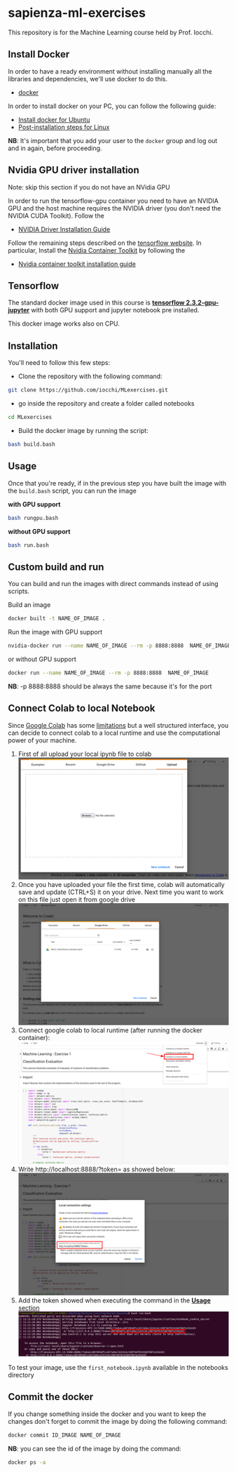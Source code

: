 # sapienza-ml-exercises

This repository is for the Machine Learning course held by Prof. Iocchi. 

## Install Docker

In order to have a ready environment without installing manually all the libraries and dependencies, we'll use docker to do this.

- [docker](http://www.docker.com)

In order to install docker on your PC, you can follow the following guide:

- [Install docker for Ubuntu](https://docs.docker.com/engine/install/ubuntu/)
- [Post-installation steps for Linux](https://docs.docker.com/install/linux/linux-postinstall/)

**NB**: It's important that you add your user to the `docker` group and log out and in again, before proceeding.

## Nvidia GPU driver installation

Note: skip this section if you do not have an NVidia GPU

In order to run the tensorflow-gpu container you need to have an NVIDIA GPU and the host machine requires the NVIDIA driver (you don't need the NVIDIA CUDA Toolkit). Follow the 
- [NVIDIA Driver Installation Guide](https://docs.nvidia.com/datacenter/tesla/tesla-installation-notes/index.html)

Follow the remaining steps described on the [tensorflow website](https://www.tensorflow.org/install/docker#gpu_support). 
In particular, Install the [Nvidia Container Toolkit](https://github.com/NVIDIA/nvidia-docker/tree/master) by following the 
- [Nvidia container toolkit installation guide](https://docs.nvidia.com/datacenter/cloud-native/container-toolkit/install-guide.html#setting-up-nvidia-container-toolkit)


## Tensorflow

The standard docker image used in this course is [**tensorflow 2.3.2-gpu-jupyter**](https://hub.docker.com/layers/tensorflow/tensorflow/2.3.2-gpu-jupyter/images/sha256-9978ac424e00e3461accff7c1cf97484e61cca23820941c20335e0b5d4499a02?context=explore) with both GPU support and jupyter notebook pre installed. 

This docker image works also on CPU.



## Installation

You'll need to follow this few steps:

- Clone the repository with the following command:

```bash
git clone https://github.com/iocchi/MLexercises.git
```
- go inside the repository and create a folder called notebooks

```bash
cd MLexercises
```

- Build the docker image by running the script:
```bash
bash build.bash
```



## Usage

Once that you're ready, if in the previous step you have built the image with the `build.bash` script, you can run the image 

**with GPU support** 

```bash
bash rungpu.bash
```

**without GPU support**

```bash
bash run.bash
```

## Custom build and run

You can build and run the images with direct commands instead of using scripts.
 
Build an image

```bash
docker built -t NAME_OF_IMAGE .
```
Run the image with GPU support

```bash
nvidia-docker run --name NAME_OF_IMAGE --rm -p 8888:8888  NAME_OF_IMAGE
```
or without GPU support

```bash
docker run --name NAME_OF_IMAGE --rm -p 8888:8888  NAME_OF_IMAGE
```
**NB**: -p 8888:8888 should be always the same because it's for the port




## Connect Colab to local Notebook

Since [Google Colab](https://colab.research.google.com/) has some [limitations](https://research.google.com/colaboratory/faq.html#limitations-and-restrictions) but a well structured interface, you can decide to connect colab to a local runtime and use the computational power of your machine.
1. First of all upload your local ipynb file to colab
![upload file on colab](/images/colab_upload.png)
2. Once you have uploaded your file the first time, colab will automatically save and update (CTRL+S) it on your drive. Next time you want to work on this file just open it from google drive
![open from google drive](/images/google_drive.png)
3. Connect google colab to local runtime (after running the docker container):
![local runtime](/images/local_runtime.png)
4. Write http://localhost:8888/?token= as  showed below:
![connection](/images/localhost.png)
5. Add the token showed when executing the command in the [**Usage** section](#Usage)
![token](/images/get_token.png)

To test your image, use the `first_notebook.ipynb` available in the notebooks directory

## Commit the docker
If you change something inside the docker and you want to keep the changes don't forget to commit the image by doing the following command:
```bash
docker commit ID_IMAGE NAME_OF_IMAGE
```
**NB**: you can see the id of the image by doing the command:
```bash
docker ps -a
```


